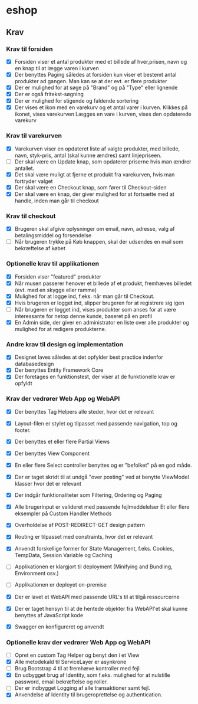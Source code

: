 # eshop


## Krav

### Krav til forsiden

- [x] Forsiden viser et antal produkter med et billede af hver,prisen, navn og en knap til at lægge varen i kurven
- [x] Der benyttes Paging således at forsiden kun viser et bestemt antal produkter ad gangen. Man kan se at der evt. er flere produkter
- [x] Der er mulighed for at søge på "Brand" og på "Type" eller lignende
- [x] Der er også fritekst-søgning
- [x] Der er mulighed for stigende og faldende sortering
- [x] Der vises et ikon med en varekurv og et antal varer i kurven. Klikkes på ikonet, vises varekurven
Lægges en vare i kurven, vises den opdaterede varekurv

### Krav til varekurven

- [x] Varekurven viser en opdateret liste af valgte produkter, med billede, navn, styk-pris, antal (skal kunne ændres) samt linjepriseen.
- [ ] Der skal være en Update knap, som opdaterer priserne hvis man ændrer antallet.
- [x] Det skal være muligt at fjerne et produkt fra varekurven, hvis man fortryder valget
- [x] Der skal være en Checkout knap, som fører til Checkout-siden
- [x] Der skal være en knap, der giver mulighed for at fortsætte med at handle, inden man går til checkout

### Krav til checkout

- [x] Brugeren skal afgive oplysninger om email, navn, adresse, valg af betalingsmiddel og forsendelse
- [ ] Når brugeren trykke på Køb knappen, skal der udsendes en mail som bekræftelse af købet

### Optionelle krav til applikationen

- [x] Forsiden viser "featured" produkter
- [x] Når musen passerer henover et billede af et produkt, fremhæves billedet (evt. med en skygge eller ramme)
- [x] Mulighed for at logge ind, f.eks. når man går til Checkout. 
- [x] Hvis brugeren er logget ind, slipper brugeren for at registrere sig igen
- [ ] Når brugeren er logget ind, vises produkter som anses for at være interessante for netop denne kunde, baseret på en profil
- [x] En Admin side, der giver en administrator en liste over alle produkter og mulighed for at redigere produkterne.

### Andre krav til design og implementation

- [x] Designet laves således at det opfylder best practice indenfor databasedesign
- [x] Der benyttes Entity Framework Core
- [x] Der foretages en funktionstest, der viser at de funktionelle krav er opfyldt

### Krav der vedrører Web App og WebAPI

- [x] Der benyttes Tag Helpers alle steder, hvor det er relevant
- [x] Layout-filen er stylet og tilpasset med passende navigation, top og footer.
- [x] Der benyttes et eller flere Partial Views
- [x] Der benyttes View Component
- [x] En eller flere Select controller benyttes og er "befolket" på en god måde.
- [x] Der er taget skridt til at undgå "over posting" ved at benytte ViewModel klasser hvor det er relevant
- [x] Der indgår funktionaliteter som Filtering, Ordering og Paging 
- [x] Alle brugerinput er valideret med passende fejlmeddelelser
Et eller flere eksempler på Custom Handler Methods
- [x] Overholdelse af POST-REDIRECT-GET design pattern 
- [x] Routing er tilpasset med constraints, hvor det er relevant
- [x] Anvendt forskellige former for State Management, f.eks. Cookies, TempData, Session Variable og Caching

- [ ] Applikationen er klargjort til deployment (Minifying and Bundling, Environment osv.)
- [ ] Applikationen er deployet on-premise
- [x] Der er lavet et WebAPI med passende URL's til at tilgå ressourcerne
- [x] Der er taget hensyn til at de hentede objekter fra WebAPI'et skal kunne benyttes af JavaScript kode
- [x] Swagger en konfigureret og anvendt



### Optionelle krav der vedrører Web App og WebAPI

- [ ] Opret en custom Tag Helper og benyt den i et View
- [x] Alle metodekald til ServiceLayer er asynkrone
- [ ] Brug Bootstrap 4 til at fremhæve kontroller med fejl
- [x] En udbygget brug af Identity, som f.eks. mulighed for at nulstille password, email bekræftelse og roller.
- [ ] Der er indbygget Logging af alle transaktioner samt fejl.
- [x] Anvendelse af Identity til brugeroprettelse og authentication.